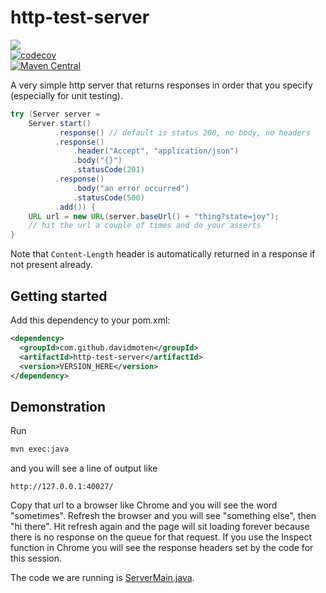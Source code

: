 # http-test-server
<a href="https://github.com/davidmoten/http-test-server/actions/workflows/ci.yml"><img src="https://github.com/davidmoten/http-test-server/actions/workflows/ci.yml/badge.svg"/></a><br/>
[![codecov](https://codecov.io/gh/davidmoten/http-test-server/branch/master/graph/badge.svg?token=ZB09DXBFXM)](https://codecov.io/gh/davidmoten/http-test-server)<br/>
[![Maven Central](https://maven-badges.herokuapp.com/maven-central/com.github.davidmoten/http-test-server/badge.svg?style=flat)](https://maven-badges.herokuapp.com/maven-central/com.github.davidmoten/http-test-server)<br/>

A very simple http server that returns responses in order that you specify (especially for unit testing).

```java
try (Server server = 
    Server.start()
          .response() // default is status 200, no body, no headers
          .response() 
              .header("Accept", "application/json")
              .body("{}")
              .statusCode(201)
          .response()
              .body("an error occurred")
              .statusCode(500)
          .add()) {
    URL url = new URL(server.baseUrl() + "thing?state=joy");
    // hit the url a couple of times and do your asserts
}

```
Note that `Content-Length` header is automatically returned in a response if not present already.

## Getting started
Add this dependency to your pom.xml:
```xml
<dependency>
  <groupId>com.github.davidmoten</groupId>
  <artifactId>http-test-server</artifactId>
  <version>VERSION_HERE</version>
</dependency>
```

## Demonstration
Run 
```bash
mvn exec:java
```
and you will see a line of output like 
```
http://127.0.0.1:40027/
```
Copy that url to a browser like Chrome and you will see the word "sometimes". Refresh the browser and you will see "something else", then "hi there". Hit refresh again and the page will sit loading forever because there is no response on the queue for that request. If you use the Inspect function in Chrome you will see the response headers set by the code for this session. 

The code we are running is [ServerMain.java](https://github.com/davidmoten/http-test-server/blob/master/src/test/java/com/github/davidmoten/http/test/server/ServerMain.java).
